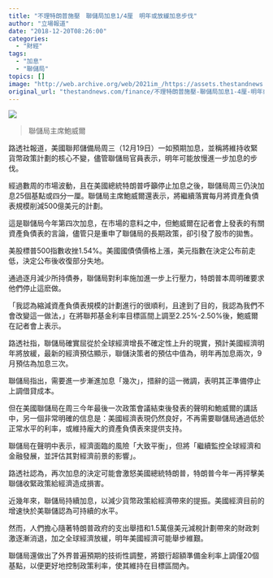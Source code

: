 ```yaml
---
title: "不理特朗普施壓　聯儲局加息1/4厘　明年或放緩加息步伐"
author: "立場報道"
date: "2018-12-20T08:26:00"
categories:
  - "財經"
tags:
  - "加息"
  - "聯儲局"
topics: []
image: "http://web.archive.org/web/2021im_/https://assets.thestandnews.com/media/photos/powell1_dY2jK_1200x020copy_JKCQ6.png"
original_url: "thestandnews.com/finance/不理特朗普施壓-聯儲局加息1-4厘-明年或放緩加息步伐"
---
```

![](http://web.archive.org/web/2021im_/https://assets.thestandnews.com/media/photos/powell1_dY2jK_1200x020copy_JKCQ6.png)
> 聯儲局主席鮑威爾

路透社報道，美國聯邦儲備局周三（12月19日）一如預期加息，並稱將維持收緊貨幣政策計劃的核心不變，儘管聯儲局官員表示，明年可能放慢進一步加息的步伐。

經過數周的市場波動，且在美國總統特朗普呼籲停止加息之後，聯儲局周三仍決加息25個基點或四分一厘。聯儲局主席鮑威爾還表示，將繼續落實每月將資產負債表規模削減500億美元的計劃。

這是聯儲局今年第四次加息，在市場的意料之中，但鮑威爾在記者會上發表的有關資產負債表的言論，儘管只是重申了聯儲局的長期政策，卻引發了股市的拋售。

美股標普500指數收挫1.54%。美國國債債價格上漲，美元指數在決定公布前走低，決定公布後收復部分失地。

通過逐月減少所持債券，聯儲局對利率施加進一步上行壓力，特朗普本周明確要求他們停止這麽做。

「我認為縮減資產負債表規模的計劃進行的很順利，且達到了目的，我認為我們不會改變這一做法，」在將聯邦基金利率目標區間上調至2.25%-2.50%後，鮑威爾在記者會上表示。

路透社指，聯儲局確實屈從於全球經濟增長不確定性上升的現實，預計美國經濟明年將放緩，最新的經濟預估顯示，聯儲決策者的預估中值為，明年再加息兩次，9月預估為加息三次。

聯儲局指出，需要進一步漸進加息「幾次」，措辭的這一微調，表明其正準備停止上調借貸成本。

但在美國聯儲局在周三今年最後一次政策會議結束後發表的聲明和鮑威爾的講話中，另一個非常明確的信息是：美國經濟表現仍然良好，不再需要聯儲局通過低於正常水平的利率，或維持龐大的資產負債表來提供支持。

聯儲局在聲明中表示，經濟面臨的風險「大致平衡」，但將「繼續監控全球經濟和金融發展，並評估其對經濟前景的影響」。

路透社認為，再次加息的決定可能會激怒美國總統特朗普，特朗普今年一再抨擊美聯儲收緊政策給經濟造成損害。

近幾年來，聯儲局持續加息，以減少貨幣政策給經濟帶來的提振。美國經濟目前的增速快於美聯儲認為可持續的水平。

然而，人們擔心隨著特朗普政府的支出舉措和1.5萬億美元減稅計劃帶來的財政刺激逐漸消退，加之全球經濟放緩，明年美國經濟可能舉步維艱。

聯儲局還做出了外界普遍預期的技術性調整，將銀行超額準備金利率上調僅20個基點，以便更好地控制政策利率，使其維持在目標區間內。